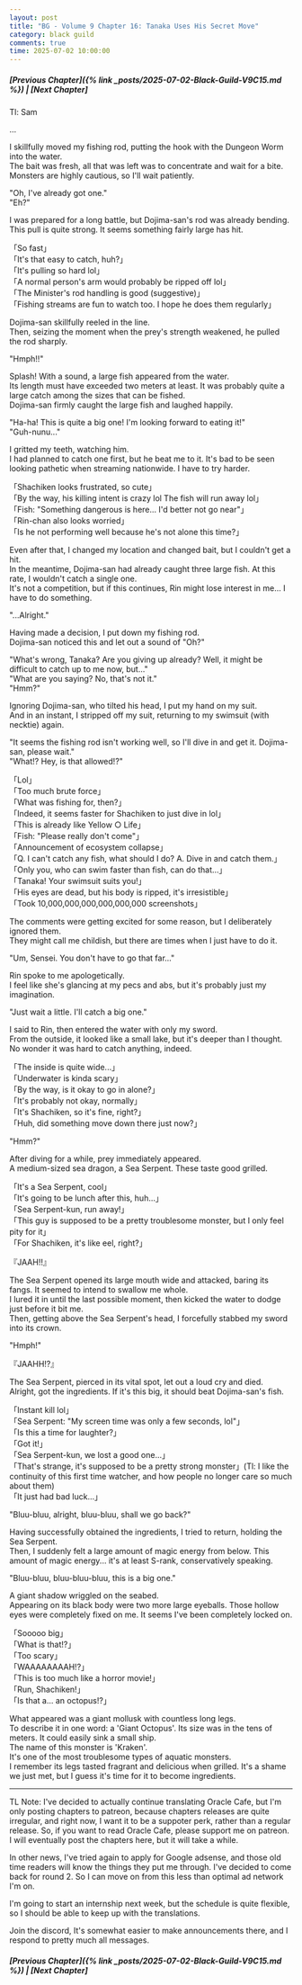 ```yaml
---
layout: post
title: "BG - Volume 9 Chapter 16: Tanaka Uses His Secret Move"
category: black guild
comments: true
time: 2025-07-02 10:00:00
---
```


##### [Previous Chapter]({% link _posts/2025-07-02-Black-Guild-V9C15.md %})  \| [Next Chapter]






Tl: Sam


…



I skillfully moved my fishing rod, putting the hook with the Dungeon Worm into the water.        
The bait was fresh, all that was left was to concentrate and wait for a bite.        
Monsters are highly cautious, so I'll wait patiently.

"Oh, I've already got one."         
"Eh?"

I was prepared for a long battle, but Dojima-san's rod was already bending.          
This pull is quite strong. It seems something fairly large has hit.

「So fast」        
「It's that easy to catch, huh?」       
「It's pulling so hard lol」         
「A normal person's arm would probably <!--more-->be ripped off lol」         
「The Minister's rod handling is good (suggestive)」          
「Fishing streams are fun to watch too. I hope he does them regularly」

Dojima-san skillfully reeled in the line.           
Then, seizing the moment when the prey's strength weakened, he pulled the rod sharply.

"Hmph!!"

Splash! With a sound, a large fish appeared from the water.          
Its length must have exceeded two meters at least. It was probably quite a large catch among the sizes that can be fished.          
Dojima-san firmly caught the large fish and laughed happily.

"Ha-ha! This is quite a big one! I'm looking forward to eating it!"         
"Guh-nunu..."

I gritted my teeth, watching him.          
I had planned to catch one first, but he beat me to it. It's bad to be seen looking pathetic when streaming nationwide. I have to try harder.

「Shachiken looks frustrated, so cute」        
「By the way, his killing intent is crazy lol The fish will run away lol」        
「Fish: "Something dangerous is here... I'd better not go near"」       
「Rin-chan also looks worried」        
「Is he not performing well because he's not alone this time?」

Even after that, I changed my location and changed bait, but I couldn't get a hit.            
In the meantime, Dojima-san had already caught three large fish. At this rate, I wouldn't catch a single one.          
It's not a competition, but if this continues, Rin might lose interest in me... I have to do something.

"...Alright."

Having made a decision, I put down my fishing rod.            
Dojima-san noticed this and let out a sound of "Oh?"

"What's wrong, Tanaka? Are you giving up already? Well, it might be difficult to catch up to me now, but..."         
"What are you saying? No, that's not it."          
"Hmm?"

Ignoring Dojima-san, who tilted his head, I put my hand on my suit.          
And in an instant, I stripped off my suit, returning to my swimsuit (with necktie) again.

"It seems the fishing rod isn't working well, so I'll dive in and get it. Dojima-san, please wait."         
"What!? Hey, is that allowed!?"  

「Lol」        
「Too much brute force」       
「What was fishing for, then?」        
「Indeed, it seems faster for Shachiken to just dive in lol」         
「This is already like Yellow ○ Life」         
「Fish: "Please really don't come"」         
「Announcement of ecosystem collapse」           
「Q. I can't catch any fish, what should I do? A. Dive in and catch them.」         
「Only you, who can swim faster than fish, can do that...」          
「Tanaka! Your swimsuit suits you!」        
「His eyes are dead, but his body is ripped, it's irresistible」            
「Took 10,000,000,000,000,000,000 screenshots」

The comments were getting excited for some reason, but I deliberately ignored them.            
They might call me childish, but there are times when I just have to do it.

"Um, Sensei. You don't have to go that far..."

Rin spoke to me apologetically.           
I feel like she's glancing at my pecs and abs, but it's probably just my imagination.

<div data-nat="424166"></div>

"Just wait a little. I'll catch a big one."

I said to Rin, then entered the water with only my sword.           
From the outside, it looked like a small lake, but it's deeper than I thought. No wonder it was hard to catch anything, indeed.

「The inside is quite wide...」          
「Underwater is kinda scary」        
「By the way, is it okay to go in alone?」        
「It's probably not okay, normally」        
「It's Shachiken, so it's fine, right?」        
「Huh, did something move down there just now?」

"Hmm?"

After diving for a while, prey immediately appeared.          
A medium-sized sea dragon, a Sea Serpent. These taste good grilled.

「It's a Sea Serpent, cool」         
「It's going to be lunch after this, huh...」       
「Sea Serpent-kun, run away!」        
「This guy is supposed to be a pretty troublesome monster, but I only feel pity for it」          
「For Shachiken, it's like eel, right?」

『JAAH!!』

The Sea Serpent opened its large mouth wide and attacked, baring its fangs. It seemed to intend to swallow me whole.         
I lured it in until the last possible moment, then kicked the water to dodge just before it bit me.           
Then, getting above the Sea Serpent's head, I forcefully stabbed my sword into its crown.

"Hmph!"

『JAAHH!?』

The Sea Serpent, pierced in its vital spot, let out a loud cry and died.           
Alright, got the ingredients. If it's this big, it should beat Dojima-san's fish.

「Instant kill lol」        
「Sea Serpent: "My screen time was only a few seconds, lol"」       
「Is this a time for laughter?」       
「Got it!」       
「Sea Serpent-kun, we lost a good one...」        
「That's strange, it's supposed to be a pretty strong monster」(Tl: I like the continuity of this first time watcher, and how people no longer care so much about them)       
「It just had bad luck...」

"Bluu-bluu, alright, bluu-bluu, shall we go back?"

Having successfully obtained the ingredients, I tried to return, holding the Sea Serpent.            
Then, I suddenly felt a large amount of magic energy from below. This amount of magic energy... it's at least S-rank, conservatively speaking.

"Bluu-bluu, bluu-bluu-bluu, this is a big one."

A giant shadow wriggled on the seabed.             
Appearing on its black body were two more large eyeballs. Those hollow eyes were completely fixed on me. It seems I've been completely locked on.

「Sooooo big」          
「What is that!?」        
「Too scary」        
「WAAAAAAAAH!?」         
「This is too much like a horror movie!」       
「Run, Shachiken!」       
「Is that a... an octopus!?」       

What appeared was a giant mollusk with countless long legs.             
To describe it in one word: a 'Giant Octopus'. Its size was in the tens of meters. It could easily sink a small ship.        
The name of this monster is 'Kraken'.         
It's one of the most troublesome types of aquatic monsters.            
I remember its legs tasted fragrant and delicious when grilled. It's a shame we just met, but I guess it's time for it to become ingredients.




----------------

TL Note: I've decided to actually continue translating Oracle Cafe, but I'm only posting chapters to patreon, because chapters releases are quite irregular, and right now, I want it to be a suppoter perk, rather than a regular release. So, if you want to read Oracle Cafe, please support me on patreon. I will eventually post the chapters here, but it will take a while. 

In other news, I've tried again to apply for Google adsense, and those old time readers will know the things they put me through. I've decided to come back for round 2. So I can move on from this less than optimal ad network I'm on.

I'm going to start an internship next week, but the schedule is quite flexible, so I should be able to keep up with the translations.

Join the discord, It's somewhat easier to make announcements there, and I respond to pretty much all messages.






##### [Previous Chapter]({% link _posts/2025-07-02-Black-Guild-V9C15.md %}) \| [Next Chapter]